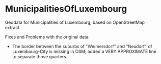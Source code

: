 MunicipalitiesOfLuxembourg
==========================

Geodata for Municipalities of Luxembourg, based on OpenStreetMap extract

Fixes and Problems with the original data

   * The border between the suburbs of "Weimersdorf" and "Neudorf" of Luxembourg-City is missing in OSM; added
     a VERY APPROXIMATE line to separate those quarters. 
